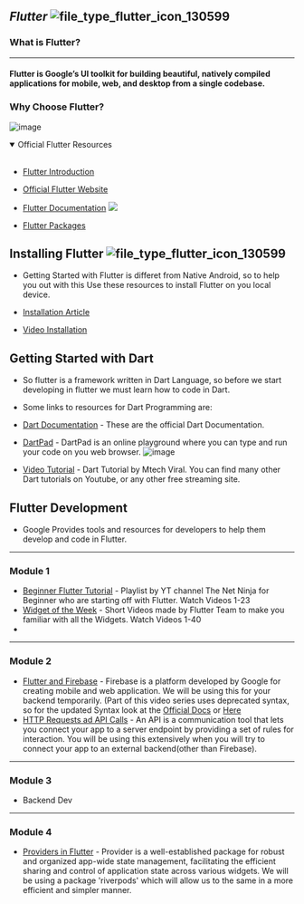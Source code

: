 ## _Flutter_ ![file_type_flutter_icon_130599](https://user-images.githubusercontent.com/77982973/158015418-22478b9f-91f9-456c-9d50-0956e873ded5.png)

  
  ### What is Flutter?
  ------------
  #### Flutter is Google’s UI toolkit for building beautiful, natively compiled applications for mobile, web, and desktop from a single codebase.
  
  ### Why Choose Flutter?
  ![image](https://user-images.githubusercontent.com/77982973/157053914-31e72a62-8329-4f16-918c-972cd56b87de.png)
  
  
<details open>
<summary>Official Flutter Resources </summary>
<br>
 
- [Flutter Introduction](https://youtu.be/fq4N0hgOWzU)
- [Official Flutter Website](https://flutter.dev/)
- [Flutter Documentation](https://docs.flutter.dev/)
  <img src="https://user-images.githubusercontent.com/77982973/158013948-0e6a02c9-c07a-46a0-8cce-8a0173090044.png"/>

- [Flutter Packages](https://pub.dev/)
  
 
</details>

  ## Installing Flutter ![file_type_flutter_icon_130599](https://user-images.githubusercontent.com/77982973/158015418-22478b9f-91f9-456c-9d50-0956e873ded5.png)

 - Getting Started with Flutter is differet from Native Android, so to help you out with this Use these resources to install Flutter on you local device.
  
  - [Installation Article](https://medium.com/@kaustubh8g/how-to-install-and-setup-flutter-to-run-your-first-app-a5dc71a669b)
  - [Video Installation](https://www.youtube.com/watch?v=T9LdScRVhv8)
  

## Getting Started with Dart 
- So flutter is a framework written in Dart Language, so before we start developing in flutter we must learn how to code in Dart. 
- Some links to resources for Dart Programming are:
- [Dart Documentation](https://dart.dev/guides) - These are the official Dart Documentation.
- [DartPad](https://dartpad.dev/?) - DartPad is an online playground where you can type and run your code on you web browser.
	  ![image](https://user-images.githubusercontent.com/77982973/158014779-b7244848-6c2c-42e6-a1bb-769e868193ae.png)

- [Video Tutorial](https://www.youtube.com/watch?v=0CTj3x6jgeY) -   Dart Tutorial by Mtech Viral. You can find many other Dart tutorials on Youtube, or any other free streaming site.

## Flutter Development 
 
- Google Provides tools and resources for developers to help them develop and code in Flutter. 

----
### Module 1
- [Beginner Flutter Tutorial](https://www.youtube.com/playlist?list=PL4cUxeGkcC9jLYyp2Aoh6hcWuxFDX6PBJ) - Playlist by YT channel The Net Ninja for Beginner who are starting off with Flutter. Watch Videos 1-23
- [Widget of the Week](https://www.youtube.com/playlist?list=PLjxrf2q8roU23XGwz3Km7sQZFTdB996iG) - Short Videos made by Flutter Team to make you familiar with all the Widgets. Watch Videos 1-40
- 
----
### Module 2
- [Flutter and Firebase](https://www.youtube.com/playlist?list=PL4cUxeGkcC9j--TKIdkb3ISfRbJeJYQwC) - Firebase is a platform developed by Google for creating mobile and web application. We will be using this for your backend temporarily. (Part of this video series uses deprecated syntax, so for the updated Syntax look  at the [Official Docs](https://firebase.flutter.dev/docs/overview/) or [Here](https://www.youtube.com/watch?v=LnpGU8vj7TI) 
- [HTTP Requests ad API Calls](https://www.youtube.com/watch?v=4hq_Kwu7sgU) - An API is a communication tool that lets you connect your app to a server endpoint by providing a set of rules for interaction. You will be using this extensively when you will try to connect your app to an external backend(other than Firebase).
----
### Module 3
- Backend Dev
----
### Module 4
- [Providers in Flutter](https://www.youtube.com/playlist?list=PL1WkZqhlAdC-GNyxQbfn8Db9pR6bRcQuw) - Provider is a well-established package for robust and organized app-wide state management, facilitating the efficient sharing and control of application state across various widgets. We will be using a package 'riverpods' which will allow us to the same in a more efficient and simpler manner.
